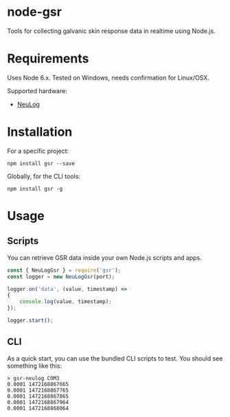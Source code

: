 # node-gsr
Tools for collecting galvanic skin response data in realtime using Node.js.

# Requirements
Uses Node 6.x. Tested on Windows, needs confirmation for Linux/OSX.

Supported hardware:
- [NeuLog](https://neulog.com/gsr/)

# Installation
For a specific project:
```
npm install gsr --save
```

Globally, for the CLI tools:
```
npm install gsr -g
```

# Usage
## Scripts
You can retrieve GSR data inside your own Node.js scripts and apps.
```javascript
const { NeuLogGsr } = require('gsr');
const logger = new NeuLogGsr(port);

logger.on('data', (value, timestamp) =>
{
	console.log(value, timestamp);
});

logger.start();
```

## CLI
As a quick start, you can use the bundled CLI scripts to test. You should see something like this:
```
> gsr-neulog COM3
0.0001 1472168867665
0.0001 1472168867765
0.0001 1472168867865
0.0001 1472168867964
0.0001 1472168868064
```
